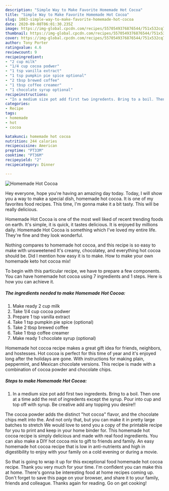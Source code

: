 ```yaml
---
description: "Simple Way to Make Favorite Homemade Hot Cocoa"
title: "Simple Way to Make Favorite Homemade Hot Cocoa"
slug: 1083-simple-way-to-make-favorite-homemade-hot-cocoa
date: 2020-09-08T06:01:30.235Z
image: https://img-global.cpcdn.com/recipes/5570549376876544/751x532cq70/homemade-hot-cocoa-recipe-main-photo.jpg
thumbnail: https://img-global.cpcdn.com/recipes/5570549376876544/751x532cq70/homemade-hot-cocoa-recipe-main-photo.jpg
cover: https://img-global.cpcdn.com/recipes/5570549376876544/751x532cq70/homemade-hot-cocoa-recipe-main-photo.jpg
author: Tony Porter
ratingvalue: 4.6
reviewcount: 9
recipeingredient:
- "2 cup milk"
- "1/4 cup cocoa podwer"
- "1 tsp vanilla extract"
- "1 tsp pumpkin pie spice optional"
- "2 tbsp brewed coffee"
- "1 tbsp coffee creamer"
- "1 chocolate syrup optional"
recipeinstructions:
- "In a medium size pot add first two ingredents. Bring to a boil. Then one at a time add the rest of ingredents except the syrup. Pour into cup and top off with syrup. Be creative add any topping you desire!!"
categories:
- Recipe
tags:
- homemade
- hot
- cocoa

katakunci: homemade hot cocoa 
nutrition: 244 calories
recipecuisine: American
preptime: "PT33M"
cooktime: "PT36M"
recipeyield: "2"
recipecategory: Dinner

---
```



![Homemade Hot Cocoa](https://img-global.cpcdn.com/recipes/5570549376876544/751x532cq70/homemade-hot-cocoa-recipe-main-photo.jpg)

Hey everyone, hope you're having an amazing day today. Today, I will show you a way to make a special dish, homemade hot cocoa. It is one of my favorites food recipes. This time, I'm gonna make it a bit tasty. This will be really delicious.

Homemade Hot Cocoa is one of the most well liked of recent trending foods on earth. It's simple, it is quick, it tastes delicious. It is enjoyed by millions daily. Homemade Hot Cocoa is something which I've loved my entire life. They're fine and they look wonderful.

Nothing compares to homemade hot cocoa, and this recipe is so easy to make with unsweetened It&#39;s creamy, chocolatey, and everything hot cocoa should be. Did I mention how easy it is to make. How to make your own homemade keto hot cocoa mix!


To begin with this particular recipe, we have to prepare a few components. You can have homemade hot cocoa using 7 ingredients and 1 steps. Here is how you can achieve it.

<!--inarticleads1-->

##### The ingredients needed to make Homemade Hot Cocoa:

1. Make ready 2 cup milk
1. Take 1/4 cup cocoa podwer
1. Prepare 1 tsp vanilla extract
1. Take 1 tsp pumpkin pie spice (optional)
1. Take 2 tbsp brewed coffee
1. Take 1 tbsp coffee creamer
1. Make ready 1 chocolate syrup (optional)


Homemade hot cocoa recipe makes a great gift idea for friends, neighbors, and hostesses. Hot cocoa is perfect for this time of year and it&#39;s enjoyed long after the holidays are gone. With instructions for making plain, peppermint, and Mexican chocolate versions. This recipe is made with a combination of cocoa powder and chocolate chips. 

<!--inarticleads2-->

##### Steps to make Homemade Hot Cocoa:

1. In a medium size pot add first two ingredents. Bring to a boil. Then one at a time add the rest of ingredents except the syrup. Pour into cup and top off with syrup. Be creative add any topping you desire!!


The cocoa powder adds the distinct &#34;hot cocoa&#34; flavor, and the chocolate chips melt into the. And not only that, but you can make it in pretty large batches to stretch We would love to send you a copy of the printable recipe for you to print and keep in your home binder for. This homemade hot cocoa recipe is simply delicious and made with real food ingredients. You can also make a DIY hot cocoa mix to gift to friends and family. An easy homemade hot cocoa recipe that is low in anti-nutrients and high in digestibility to enjoy with your family on a cold evening or during a movie. 

So that is going to wrap it up for this exceptional food homemade hot cocoa recipe. Thank you very much for your time. I'm confident you can make this at home. There's gonna be interesting food at home recipes coming up. Don't forget to save this page on your browser, and share it to your family, friends and colleague. Thanks again for reading. Go on get cooking!
